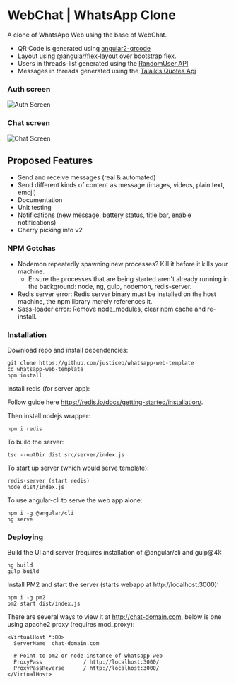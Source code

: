 # WebChat | WhatsApp Clone

A clone of WhatsApp Web using the base of WebChat.

- QR Code is generated using [angular2-qrcode](https://www.npmjs.com/package/angular2-qrcode)
- Layout using [@angular/flex-layout](https://github.com/angular/flex-layout) over bootstrap flex.
- Users in threads-list generated using the [RandomUser API](https://randomuser.me/)
- Messages in threads generated using the [Talaikis Quotes Api](https://talaikis.com/api/quotes/)

### Auth screen

![Auth Screen](src/assets/auth.png)

### Chat screen

![Chat Screen](src/assets/chat.png)

## Proposed Features

- Send and receive messages (real & automated)
- Send different kinds of content as message (images, videos, plain text, emoji)
- Documentation
- Unit testing
- Notifications (new message, battery status, title bar, enable notifications)
- Cherry picking into v2

### NPM Gotchas

- Nodemon repeatedly spawning new processes? Kill it before it kills your machine.
  - Ensure the processes that are being started aren't already running in the background: node, ng, gulp, nodemon, redis-server.
- Redis server error: Redis server binary must be installed on the host machine, the npm library merely references it.
- Sass-loader error: Remove node_modules, clear npm cache and re-install.


### Installation

Download repo and install dependencies:
```
git clone https://github.com/justiceo/whatsapp-web-template
cd whatsapp-web-template
npm install
```

Install redis (for server app):

Follow guide here https://redis.io/docs/getting-started/installation/.

Then install nodejs wrapper:
```
npm i redis
```

To build the server:
```
tsc --outDir dist src/server/index.js
```

To start up server (which would serve template):
```
redis-server (start redis)
node dist/index.js
```

To use angular-cli to serve the web app alone:
```
npm i -g @angular/cli
ng serve
```

### Deploying

Build the UI and server (requires installation of @angular/cli and gulp@4):
```
ng build 
gulp build
```

Install PM2 and start the server (starts webapp at http://localhost:3000):
```
npm i -g pm2
pm2 start dist/index.js
```

There are several ways to view it at http://chat-domain.com, below is one using apache2 proxy (requires mod_proxy):
```
<VirtualHost *:80>
  ServerName  chat-domain.com

  # Point to pm2 or node instance of whatsapp web
  ProxyPass             / http://localhost:3000/
  ProxyPassReverse      / http://localhost:3000/
</VirtualHost>
```

